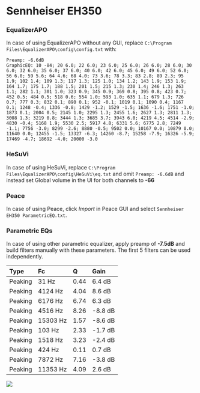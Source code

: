 # Sennheiser EH350

### EqualizerAPO
In case of using EqualizerAPO without any GUI, replace `C:\Program Files\EqualizerAPO\config\config.txt`
with:
```
Preamp: -6.6dB
GraphicEQ: 10 -84; 20 6.0; 22 6.0; 23 6.0; 25 6.0; 26 6.0; 28 6.0; 30 6.0; 32 6.0; 35 6.0; 37 6.0; 40 6.0; 42 6.0; 45 6.0; 49 6.0; 52 6.0; 56 6.0; 59 5.6; 64 4.6; 68 4.0; 73 3.6; 78 3.3; 83 2.8; 89 2.3; 95 1.9; 102 1.4; 109 1.3; 117 1.3; 125 1.0; 134 1.2; 143 1.9; 153 1.9; 164 1.7; 175 1.7; 188 1.5; 201 1.5; 215 1.3; 230 1.4; 246 1.3; 263 1.1; 282 1.1; 301 1.0; 323 0.9; 345 0.9; 369 0.8; 395 0.8; 423 0.7; 452 0.5; 484 0.5; 518 0.6; 554 1.0; 593 1.0; 635 1.1; 679 1.3; 726 0.7; 777 0.3; 832 0.1; 890 0.1; 952 -0.1; 1019 0.1; 1090 0.4; 1167 0.1; 1248 -0.4; 1336 -0.8; 1429 -1.2; 1529 -1.5; 1636 -1.6; 1751 -1.0; 1873 0.1; 2004 0.5; 2145 1.0; 2295 1.3; 2455 1.6; 2627 1.3; 2811 1.3; 3008 1.3; 3219 0.8; 3444 1.3; 3685 3.7; 3943 6.0; 4219 4.5; 4514 -2.9; 4830 -0.4; 5168 1.9; 5530 2.5; 5917 4.8; 6331 5.6; 6775 2.8; 7249 -1.1; 7756 -3.0; 8299 -2.6; 8880 -0.5; 9502 0.0; 10167 0.0; 10879 0.0; 11640 0.0; 12455 -1.5; 13327 -6.3; 14260 -8.7; 15258 -7.9; 16326 -5.9; 17469 -4.7; 18692 -4.0; 20000 -3.0
```

### HeSuVi
In case of using HeSuVi, replace `C:\Program Files\EqualizerAPO\config\HeSuVi\eq.txt` and omit `Preamp:
-6.6dB` and instead set Global volume in the UI for both channels to **-66**

### Peace
In case of using Peace, click *Import* in Peace GUI and select `Sennheiser EH350 ParametricEQ.txt`.

### Parametric EQs
In case of using other parametric equalizer, apply preamp of **-7.5dB** and build filters manually with
these parameters. The first 5 filters can be used independently.

| Type    | Fc       |    Q | Gain    |
|:--------|:---------|:-----|:--------|
| Peaking | 31 Hz    | 0.44 | 6.4 dB  |
| Peaking | 4124 Hz  | 4.04 | 8.6 dB  |
| Peaking | 6176 Hz  | 6.74 | 6.3 dB  |
| Peaking | 4516 Hz  | 8.26 | -8.8 dB |
| Peaking | 15303 Hz | 1.57 | -8.6 dB |
| Peaking | 103 Hz   | 2.33 | -1.7 dB |
| Peaking | 1518 Hz  | 3.23 | -2.4 dB |
| Peaking | 424 Hz   | 0.11 | 0.7 dB  |
| Peaking | 7872 Hz  | 7.16 | -3.8 dB |
| Peaking | 11353 Hz | 4.09 | 2.6 dB  |

![](https://raw.githubusercontent.com/jaakkopasanen/AutoEq/master/results/headphonecom/sbaf-serious/Sennheiser%20EH350/Sennheiser%20EH350.png)